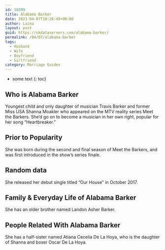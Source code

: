 ```yaml
---
id: 16599
title: Alabama Barker
date: 2021-04-07T18:26:49+00:00
author: Laima
layout: post
guid: https://ukdataservers.com/alabama-barker/
permalink: /04/07/alabama-barker
tags:
  - Husband
  - Wife
  - Boyfriend
  - Girlfriend
category: Marriage Guides
---
```


* some text
{: toc}


## Who is Alabama Barker
                  
                  
                  
Youngest child and only daughter of musician Travis Barker and former Miss USA Shanna Moakler who appeared on the MTV reality series Meet the Barkers. She&#8217;d go on to become a musician in her own right, popular for her song &#8220;Heartbreaker.&#8221;
                  
              
            
              
            
                
                
                
## Prior to Popularity
                  
                  
                  
She was born during the second and final season of Meet the Barkers, and was first introduced in the show&#8217;s series finale. 
                  
              
            
              
            
                
                
                
## Random data
                  
                  
                  
She released her debut single titled &#8220;Our House&#8221; in October 2017. 
                  
              
            
              
            
                
                
                
## Family & Everyday Life of Alabama Barker
                  
                  
                  
She has an older brother named Landon Asher Barker. 
                  
              
            
              
            
                
                
                
## People Related With Alabama Barker
                  
                  
                  
She has a half-sister named Atiana Cecelia De La Hoya, who is the daughter of Shanna and boxer Oscar De La Hoya. 
                  
              
            
              
            
                
              
            
              
              
            
            
              
            
          
          
          